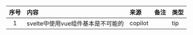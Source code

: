 | 序号  | 内容                     | 来源       | 备注                                                                                                                                                                       | 类型      |
|:---:|:-------------------|:---------|:-----------------------------------|:--------|
|1| svelte中使用vue组件基本是不可能的 | copilot | | tip |
